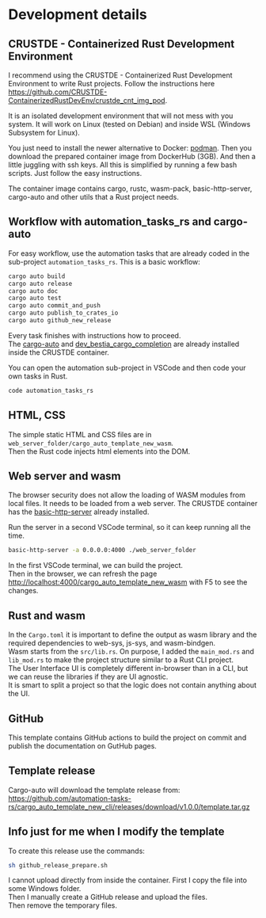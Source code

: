 # Development details

## CRUSTDE - Containerized Rust Development Environment

I recommend using the CRUSTDE - Containerized Rust Development Environment to write Rust projects. Follow the instructions here <https://github.com/CRUSTDE-ContainerizedRustDevEnv/crustde_cnt_img_pod>.  

It is an isolated development environment that will not mess with you system.
It will work on Linux (tested on Debian) and inside WSL (Windows Subsystem for Linux).

You just need to install the newer alternative to Docker: [podman](https://podman.io/). Then you download the prepared container image from DockerHub (3GB). And then a little juggling with ssh keys. All this is simplified by running a few bash scripts. Just follow the easy instructions.  

The container image contains cargo, rustc, wasm-pack, basic-http-server, cargo-auto and other utils that a Rust project needs.  

## Workflow with automation_tasks_rs and cargo-auto

For easy workflow, use the automation tasks that are already coded in the sub-project `automation_tasks_rs`. This is a basic workflow:

```bash
cargo auto build
cargo auto release
cargo auto doc
cargo auto test
cargo auto commit_and_push
cargo auto publish_to_crates_io
cargo auto github_new_release
```

Every task finishes with instructions how to proceed.  
The [cargo-auto](https://github.com/automation--tasks--rs/cargo-auto) and [dev_bestia_cargo_completion](https://github.com/automation--tasks--rs/dev_bestia_cargo_completion) are already installed inside the CRUSTDE container.

You can open the automation sub-project in VSCode and then code your own tasks in Rust.

```bash
code automation_tasks_rs
```

## HTML, CSS

The simple static HTML and CSS files are in `web_server_folder/cargo_auto_template_new_wasm`.  
Then the Rust code injects html elements into the DOM.  

## Web server and wasm

The browser security does not allow the loading of WASM modules from local files. It needs to be loaded from a web server. The CRUSTDE container has the [basic-http-server](https://github.com/brson/basic-http-server) already installed.  

Run the server in a second VSCode terminal, so it can keep running all the time.  

```bash
basic-http-server -a 0.0.0.0:4000 ./web_server_folder
```

In the first VSCode terminal, we can build the project.  
Then in the browser, we can refresh the page <http://localhost:4000/cargo_auto_template_new_wasm> with F5 to see the changes.  

## Rust and wasm

In the `Cargo.toml` it is important to define the output as wasm library and the required dependencies to web-sys, js-sys, and wasm-bindgen.  
Wasm starts from the `src/lib.rs`. On purpose, I added the `main_mod.rs` and `lib_mod.rs` to make the project structure similar to a Rust CLI project.  
The User Interface UI is completely different in-browser than in a CLI, but we can reuse the libraries if they are UI agnostic.  
It is smart to split a project so that the logic does not contain anything about the UI.

## GitHub

This template contains GitHub actions to build the project on commit and publish the documentation on GutHub pages.  

## Template release

Cargo-auto will download the template release from:
<https://github.com/automation-tasks-rs/cargo_auto_template_new_cli/releases/download/v1.0.0/template.tar.gz>

## Info just for me when I modify the template

To create this release use the commands:

```bash
sh github_release_prepare.sh
```

I cannot upload directly from inside the container. First I copy the file into some Windows folder.  
Then I manually create a GitHub release and upload the files.  
Then remove the temporary files.
